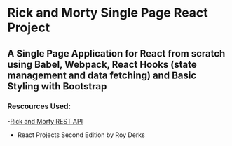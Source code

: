 # Rick and Morty Single Page React Project
## A Single Page Application for React from scratch using Babel, Webpack, React Hooks (state management and data fetching) and Basic Styling with Bootstrap
### Rescources Used:
-[Rick and Morty REST API](https://rickandmortyapi.com/documentation/#rest)
- React Projects Second Edition by Roy Derks
